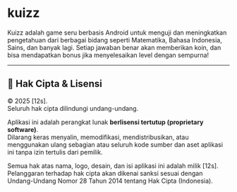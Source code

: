 # kuizz

Kuizz adalah game seru berbasis Android untuk menguji dan meningkatkan pengetahuan dari berbagai bidang seperti Matematika, Bahasa Indonesia, Sains, dan banyak lagi. Setiap jawaban benar akan memberikan koin, dan bisa mendapatkan bonus jika menyelesaikan level dengan sempurna!

---

## 📜 Hak Cipta & Lisensi

© 2025 [12s].  
Seluruh hak cipta dilindungi undang-undang.

Aplikasi ini adalah perangkat lunak **berlisensi tertutup (proprietary software)**.  
Dilarang keras menyalin, memodifikasi, mendistribusikan, atau menggunakan ulang sebagian atau seluruh kode sumber dan aset aplikasi ini tanpa izin tertulis dari pemilik.

Semua hak atas nama, logo, desain, dan isi aplikasi ini adalah milik [12s].  
Pelanggaran terhadap hak cipta akan dikenai sanksi sesuai dengan Undang-Undang Nomor 28 Tahun 2014 tentang Hak Cipta (Indonesia).
